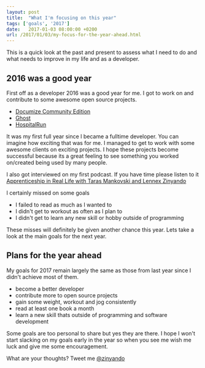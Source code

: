 ```yaml
---
layout: post
title:  "What I'm focusing on this year"
tags: ['goals', '2017']
date:   2017-01-03 08:00:00 +0200
url: /2017/01/03/my-focus-for-the-year-ahead.html
---
```


This is a quick look at the past and present to assess what I need to do and what needs to improve in my life and as a developer.

## 2016 was a good year

First off as a developer 2016 was a good year for me. I got to work on and contribute to some awesome open source projects.

* [Documize Community Edition](https://github.com/documize/community)
* [Ghost](https://github.com/TryGhost/Ghost)
* [HospitalRun](https://github.com/HospitalRun/hospitalrun-frontend)

It was my first full year since I became a fulltime developer. You can imagine how exciting that was for me. I managed to get to work with some awesome clients on exciting projects. I hope these projects become successful because its a great feeling to see something you worked on/created being used by many people.

I also got interviewed on my first podcast. If you have time please listen to it [Apprenticeship in Real Life with Taras Mankovski and Lennex Zinyando](https://frontsidethepodcast.simplecast.fm/42)

I certainly missed on some goals

* I failed to read as much as I wanted to
* I didn't get to workout as often as I plan to
* I didn't get to learn any new skill or hobby outside of programming

These misses will definitely be given another chance this year. Lets take a look at the main goals for the next year.

## Plans for the year ahead

My goals for 2017 remain largely the same as those from last year since I didn't achieve most of them.

* become a better developer
* contribute more to open source projects
* gain some weight, workout and jog consistently
* read at least one book a month
* learn a new skill thats outside of programming and software development

Some goals are too personal to share but yes they are there. I hope I won't start slacking on my goals early in the year so when you see me wish me luck and give me some encouragement.

What are your thoughts? Tweet me [@zinyando](https://twitter.com/zinyando)
